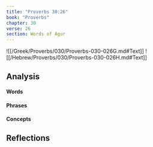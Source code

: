 ```yaml
---
title: "Proverbs 30:26"
book: "Proverbs"
chapter: 30
verse: 26
section: Words of Agur
---
```

![[/Greek/Proverbs/030/Proverbs-030-026G.md#Text]]
![[/Hebrew/Proverbs/030/Proverbs-030-026H.md#Text]]

## Analysis

#### Words

#### Phrases

#### Concepts

## Reflections
